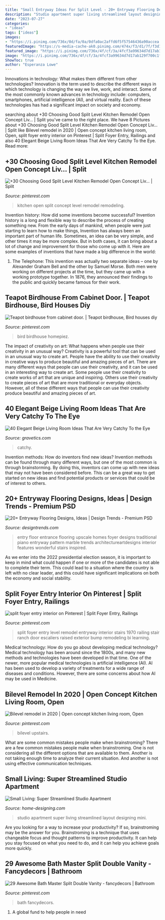 ```yaml
---
title: "Small Entryway Ideas For Split Level - 20+ Entryway Flooring Designs, Ideas"
description: "Studio apartment super living streamlined layout designing mini"
date: "2023-07-27"
categories:
- "ideas"
tags: ["ideas"]
images:
- "https://i.pinimg.com/736x/0d/fa/0a/0dfa0ac2affd6f5f57546436a90accea.jpg"
featuredImage: "https://s-media-cache-ak0.pinimg.com/474x/f3/d1/7f/f3d17fbbfefd00706e29588a51ada159.jpg"
featured_image: "https://i.pinimg.com/736x/4f/cf/3a/4fcf3a99634d7d17ab129f700c1fdaf3.jpg"
image: "https://i.pinimg.com/736x/4f/cf/3a/4fcf3a99634d7d17ab129f700c1fdaf3.jpg"
ShowToc: true
author: "Esperanza Lowe"
---
```



Innovations in technology: What makes them different from other technologies?
Innovation is the term used to describe the different ways in which technology is changing the way we live, work, and interact. Some of the most commonly known advances in technology include: computers, smartphones, artificial intelligence (AI), and virtual reality. Each of these technologies has had a significant impact on society and economy.

	

		
searching about +30 Choosing Good Split Level Kitchen Remodel Open Concept Liv… | Split you've came to the right place. We have 8 Pictures about +30 Choosing Good Split Level Kitchen Remodel Open Concept Liv… | Split like Bilevel remodel in 2020 | Open concept kitchen living room, Open, split foyer entry interior on Pinterest | Split Foyer Entry, Railings and also 40 Elegant Beige Living Room Ideas That Are Very Catchy To the Eye. Read more:
		
    
## +30 Choosing Good Split Level Kitchen Remodel Open Concept Liv… | Split

<img loading=lazy src="https://i.pinimg.com/736x/4f/cf/3a/4fcf3a99634d7d17ab129f700c1fdaf3.jpg" onerror="this.onerror=null;this.src='https://tse4.mm.bing.net/th?id=OIP.zuj1R-pETGD0l7L0W3GG1wHaIV&amp;pid=15.1';" alt="+30 Choosing Good Split Level Kitchen Remodel Open Concept Liv… | Split">

_Source: pinterest.com_

>kitchen open split concept level remodel remodeling. 

	

Invention history: How did some inventions become successful?
Invention history is a long and flexible way to describe the process of creating something new. From the early days of mankind, when people were just starting to learn how to make things, Invention has always been an important part of human life. Sometimes, an idea can be very simple, and other times it may be more complex. But in both cases, it can bring about a lot of change and improvement for those who come up with it. Here are some examples of inventions that have made a big difference in the world:
1. The Telephone: This invention was actually two separate ideas – one by Alexander Graham Bell and the other by Samuel Morse. Both men were working on different projects at the time, but they came up with a working prototype together. In 1876, they announced their findings to the public and quickly became famous for their work.


    
## Teapot Birdhouse From Cabinet Door. | Teapot Birdhouse, Bird Houses Diy

<img loading=lazy src="https://i.pinimg.com/736x/0d/fa/0a/0dfa0ac2affd6f5f57546436a90accea.jpg" onerror="this.onerror=null;this.src='https://tse4.mm.bing.net/th?id=OIP.P2XedevERQgxE5-O0x3QDAHaJM&amp;pid=15.1';" alt="Teapot birdhouse from cabinet door. | Teapot birdhouse, Bird houses diy">

_Source: pinterest.com_

>bird birdhouse homepiez. 

	

The impact of creativity on art: What happens when people use their creativity in an unusual way?
Creativity is a powerful tool that can be used in an unusual way to create art. People have the ability to use their creativity in creative ways to produce beautiful and amazing pieces of art. There are many different ways that people can use their creativity, and it can be used in an interesting way to create art. Some people use their creativity to create works of art that are unique and inspiring. Others use their creativity to create pieces of art that are more traditional or everyday objects. However, all of these different ways that people can use their creativity produce beautiful and amazing pieces of art.

    
## 40 Elegant Beige Living Room Ideas That Are Very Catchy To The Eye

<img loading=lazy src="https://www.gravetics.com/wp-content/uploads/2017/09/Beige-and-white-living-room-ideas.jpg" onerror="this.onerror=null;this.src='https://tse1.mm.bing.net/th?id=OIP.FO_uP2kW3Z_dfO0FPREXkgHaJr&amp;pid=15.1';" alt="40 Elegant Beige Living Room Ideas That Are Very Catchy To the Eye">

_Source: gravetics.com_

>catchy. 

	

Invention methods: How do inventors find new ideas?
Invention methods can be found through many different ways, but one of the most common is through brainstorming. By doing this, inventors can come up with new ideas that may not have been considered before. This can be a great way to get started on new ideas and find potential products or services that could be of interest to others.

    
## 20+ Entryway Flooring Designs, Ideas | Design Trends - Premium PSD

<img loading=lazy src="https://images.designtrends.com/wp-content/uploads/2016/09/06173247/White-Entrance-Flooring-Pattern-.jpg" onerror="this.onerror=null;this.src='https://tse1.mm.bing.net/th?id=OIP.6kZORXFEBA4pinKYFBCmNgHaE8&amp;pid=15.1';" alt="20+ Entryway Flooring Designs, Ideas | Design Trends - Premium PSD">

_Source: designtrends.com_

>entry floor entrance flooring upscale homes foyer designs traditional piano entryway pattern marble trends architectureartdesigns interior features wonderful stairs inspired. 

	

As we enter into the 2022 presidential election season, it is important to keep in mind what could happen if one or more of the candidates is not able to complete their term. This could lead to a situation where the country is left with no clear leader, and this could have significant implications on both the economy and social stability.

    
## Split Foyer Entry Interior On Pinterest | Split Foyer Entry, Railings

<img loading=lazy src="https://s-media-cache-ak0.pinimg.com/474x/f3/d1/7f/f3d17fbbfefd00706e29588a51ada159.jpg" onerror="this.onerror=null;this.src='https://tse2.mm.bing.net/th?id=OIP.u4_4fFmtt5h9RuRPrYk2bAAAAA&amp;pid=15.1';" alt="split foyer entry interior on Pinterest | Split Foyer Entry, Railings">

_Source: pinterest.com_

>split foyer entry level remodel entryway interior stairs 1970 railing stair ranch door escaliers raised exterior bump remodeling bi learning. 

	

Medical technology: How do you go about developing medical technology?
Medical technology has been around since the 1800s, and many new methods and technologies have been developed in that time. One of the newer, more popular medical technologies is artificial intelligence (AI). AI has been used to develop a variety of treatments for a wide range of diseases and conditions. However, there are some concerns about how AI may be used in Medicine.

    
## Bilevel Remodel In 2020 | Open Concept Kitchen Living Room, Open

<img loading=lazy src="https://i.pinimg.com/736x/c5/f1/17/c5f1174406c7e90c3eb86a0fee84ea54.jpg" onerror="this.onerror=null;this.src='https://tse2.mm.bing.net/th?id=OIP.M-tGNyx0P51FwxaZNUncmAHaHa&amp;pid=15.1';" alt="Bilevel remodel in 2020 | Open concept kitchen living room, Open">

_Source: pinterest.com_

>bilevel upstairs. 

	

What are some common mistakes people make when brainstroming?
There are a few common mistakes people make when brainstroming. One is not considering all the different options that are available to them. Another is not taking enough time to analyze their current situation. And another is not using effective communication techniques.

    
## Small Living: Super Streamlined Studio Apartment

<img loading=lazy src="http://cdn.home-designing.com/wp-content/uploads/2012/11/2-Studio-apartment-layout.jpeg" onerror="this.onerror=null;this.src='https://tse4.mm.bing.net/th?id=OIP.XDRSUNJyrbbsI9_8QkiiogHaEd&amp;pid=15.1';" alt="Small Living: Super Streamlined Studio Apartment">

_Source: home-designing.com_

>studio apartment super living streamlined layout designing mini. 

	

Are you looking for a way to increase your productivity? If so, brainstroming may be the answer for you. Brainstroming is a technique that uses changeable focus and thought patterns to improve productivity. It can help you stay focused on what you need to do, and it can help you achieve goals more quickly.

    
## 29 Awesome Bath Master Split Double Vanity - Fancydecors | Bathroom

<img loading=lazy src="https://i.pinimg.com/736x/74/45/6b/74456bc9cde6367a9af845ee2d8374af.jpg" onerror="this.onerror=null;this.src='https://tse3.mm.bing.net/th?id=OIP.1hhxtFOoTM5XzMnrx3YG5gHaJl&amp;pid=15.1';" alt="29 Awesome Bath Master Split Double Vanity - fancydecors | Bathroom">

_Source: pinterest.com_

>bath fancydecors. 

	

1. A global fund to help people in need 

